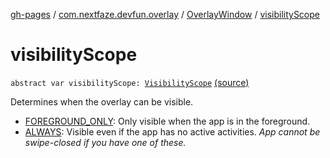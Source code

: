 [gh-pages](../../index.md) / [com.nextfaze.devfun.overlay](../index.md) / [OverlayWindow](index.md) / [visibilityScope](./visibility-scope.md)

# visibilityScope

`abstract var visibilityScope: `[`VisibilityScope`](../-visibility-scope/index.md) [(source)](https://github.com/NextFaze/dev-fun/tree/master/devfun/src/main/java/com/nextfaze/devfun/overlay/OverlayWindow.kt#L86)

Determines when the overlay can be visible.

* [FOREGROUND_ONLY](../-visibility-scope/-f-o-r-e-g-r-o-u-n-d_-o-n-l-y.md): Only visible when the app is in the foreground.
* [ALWAYS](../-visibility-scope/-a-l-w-a-y-s.md): Visible even if the app has no active activities. *App cannot be swipe-closed if you have one of these.*
